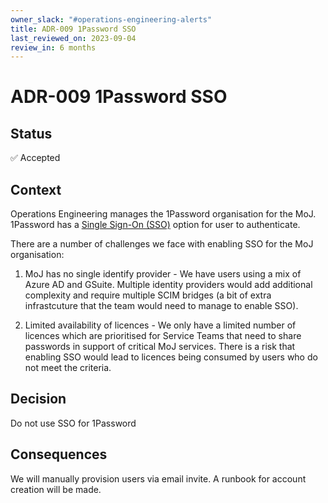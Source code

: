 ```yaml
---
owner_slack: "#operations-engineering-alerts"
title: ADR-009 1Password SSO
last_reviewed_on: 2023-09-04
review_in: 6 months
---
```


# ADR-009 1Password SSO

## Status

✅ Accepted

## Context

Operations Engineering manages the 1Password organisation for the MoJ. 1Password has a [Single Sign-On (SSO)](https://support.1password.com/sso-sign-in/) option for user to authenticate.

There are a number of challenges we face with enabling SSO for the MoJ organisation:

1. MoJ has no single identify provider - We have users using a mix of Azure AD and GSuite. Multiple identity providers would add additional complexity and require multiple SCIM bridges (a bit of extra infrastcuture that the team would need to manage to enable SSO).

2. Limited availability of licences - We only have a limited number of licences which are prioritised for Service Teams that need to share passwords in support of critical MoJ services. There is a risk that enabling SSO would lead to licences being consumed by users who do not meet the criteria.

## Decision

Do not use SSO for 1Password

## Consequences

We will manually provision users via email invite. A runbook for account creation will be made.
